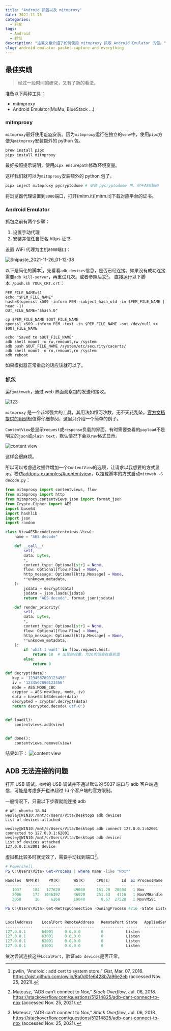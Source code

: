 ```yaml
---
title: "Android 抓包以及 mitmproxy"
date: 2021-11-26
categories:
  - 开发
tags:
  - Android
  - 抓包
description: "这篇文章介绍了如何使用 mitmproxy 抓取 Android Emulator 的包。"
slug: android-emulator-packet-capture-and-everything
---
```


## 最佳实践

> 经过一段时间的研究，又有了新的看法。

准备以下两种工具：

- mitmproxy
- Android Emulator(MuMu, BlueStack ...)

### mitmproxy

`mitmproxy`最好使用[pipx](https://pypa.github.io/pipx/)安装。因为`mitmproxy`运行在独立的`venv`中，使用`pipx`方便为`mitmproxy`安装额外的 python 包。

```bash
brew install pipx
pipx install mitmproxy
```

最好按照提示说明，使用`pipx ensurepath`修改环境变量。

这样我们就可以为`mitmproxy`安装额外的 python 包了。

```bash
pipx inject mitmproxy pycryptodome # 安装 pycryptodome 包，用于AES解码
```

将浏览器代理设置到`8080`端口，打开(mitm.it)[mitm.it]下载对应平台的证书。

### Android Emulator

抓包之前有两个步骤：

1. 设置手动代理
2. 安装并信任自签名 https 证书

设置 WiFi 代理为主机`8080`端口：

![Snipaste_2021-11-26_01-12-38](/img/Snipaste_2021-11-26_01-17-55.png)

以下是简化的脚本[^4]，先看看`adb devices`信息，是否已经连接。如果没有成功连接需要`adb kill-server`，再重试几次。或者参照后文[^3]。
直接运行以下脚本`./push.sh YOUR_CRT.crt`：

```shell
PEM_FILE_NAME=$1
echo "$PEM_FILE_NAME"
hash=$(openssl x509 -inform PEM -subject_hash_old -in $PEM_FILE_NAME | head -1)
OUT_FILE_NAME="$hash.0"

cp $PEM_FILE_NAME $OUT_FILE_NAME
openssl x509 -inform PEM -text -in $PEM_FILE_NAME -out /dev/null >> $OUT_FILE_NAME

echo "Saved to $OUT_FILE_NAME"
adb shell mount -o rw,remount,rw /system
adb push $OUT_FILE_NAME /system/etc/security/cacerts/
adb shell mount -o ro,remount,ro /system
adb reboot
```

如果模拟器正常重启的话应该就可以了。

### 抓包

运行`mitmweb`，通过 web 界面观察包的发送和接收。

![123](/img/mitmweb.png)

`mitmproxy` 是一个非常强大的工具，其用法如恒河沙数，无不天花乱坠。[官方文档提供的用例](https://docs.mitmproxy.org/stable/addons-examples/)很值得仔细参阅，这里只介绍一个简单的例子。

`ContentView`是显示`request`或`response`负载的界面。有时需要查看的`payload`不是明文的`json`或`plain text`，默认情况下会以`raw`格式显示。

![content view](/img/content_view.png)

这样会很麻烦。

所以可以考虑通过插件增加一个`ContentView`的选项，让请求以我想要的方式显示。模仿[addons-examples/#contentview](https://docs.mitmproxy.org/stable/addons-examples/#contentview)，以挂载脚本的方式启动`mitmweb -S decode.py`：

```python
from mitmproxy import contentviews, flow
from mitmproxy import http
from mitmproxy.contentviews.json import format_json
from Crypto.Cipher import AES
import base64
import hashlib
import json
import random

class ViewAESDecode(contentviews.View):
    name = "AES decode"

    def __call__(
        self,
        data: bytes,
        *,
        content_type: Optional[str] = None,
        flow: Optional[flow.Flow] = None,
        http_message: Optional[http.Message] = None,
        **unknown_metadata,
    ):
        jsdata = decrypt(data)
        jsdata = json.loads(jsdata)
        return "AES decode", format_json(jsdata)

    def render_priority(
        self,
        data: bytes,
        *,
        content_type: Optional[str] = None,
        flow: Optional[flow.Flow] = None,
        http_message: Optional[http.Message] = None,
        **unknown_metadata,
    ):
        if 'what I want' in flow.request.host:
            return 10  # 出现的权重，为10的话会在最前面
        else:
            return 0

def decrypt(data):
   key = '1234567890123456'
   iv = '1234567890123456'
   mode = AES.MODE_CBC
   cryptor = AES.new(key, mode, iv)
   data = base64.b64decode(data)
   decrypted = cryptor.decrypt(data)
   return decrypted.decode('utf-8')


def load(l):
    contentviews.add(view)


def done():
    contentviews.remove(view)
```

结果如下：
![content view](/img/content_result.png)

## ADB 无法连接的问题

打开 USB 调试。`夜神`的 USB 调试并不通过默认的 5037 端口与 adb 客户端通信，可能是考虑多开也许超过 16 个客户端的官方限制。

一般情况下，只需以下步骤就能连接 adb

```shell
# WSL ubuntu 18.04
wesley@WIN10:/mnt/c/Users/Vita/Desktop$ adb devices
List of devices attached

wesley@WIN10:/mnt/c/Users/Vita/Desktop$ adb connect 127.0.0.1:62001
connected to 127.0.0.1:62001
wesley@WIN10:/mnt/c/Users/Vita/Desktop$ adb devices
List of devices attached
127.0.0.1:62001 device
```

虚拟机比较多时就无效了，需要手动找到端口[^3]。

```powershell
# Powershell
PS C:\Users\Vita> Get-Process | where name -like "Nox*"

Handles  NPM(K)    PM(K)      WS(K)     CPU(s)     Id  SI ProcessName
-------  ------    -----      -----     ------     --  -- -----------
   1037     184   177620      49000     161.20  28604   1 Nox
   2006     173  1046392      46020     251.53   4716   1 NoxVMHandle
   3058      16     6268      19040       0.67  27528   1 NoxVMSVC

PS C:\Users\Vita> Get-NetTcpConnection -OwningProcess 4716 -State Listen


LocalAddress    LocalPort RemoteAddress   RemotePort State   AppliedSetting
------------    --------- -------------   ---------- -----   --------------
127.0.0.1       64001     0.0.0.0         0          Listen
127.0.0.1       63001     0.0.0.0         0          Listen
127.0.0.1       62001     0.0.0.0         0          Listen
127.0.0.1       61001     0.0.0.0         0          Listen
```

依次尝试连接这些`LocalPort`，验证`adb devices`是否正常。

[^1]: loco, “当你写爬虫抓不到 APP 请求包的时候该怎么办？【中级篇】,” _知乎专栏_, 2019. <https://zhuanlan.zhihu.com/p/56397466> (accessed Nov. 25, 2021).

[^2]: 空夜无殇, “手机抓不到包的原因与解决方法（非 xposed 框架）,” _知乎专栏_, 2021. <https://zhuanlan.zhihu.com/p/349267640> (accessed Nov. 25, 2021).

[^3]: Mateusz, “ADB can’t connect to Nox,” _Stack Overflow_, Jul. 06, 2018. <https://stackoverflow.com/questions/51214825/adb-cant-connect-to-nox> (accessed Nov. 25, 2021).

[^4]: pwlin, “Android : add cert to system store,” _Gist_, Mar. 07, 2016. <https://gist.github.com/pwlin/8a0d01e6428b7a96e2eb> (accessed Nov. 25, 2021).
